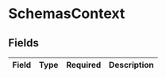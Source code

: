 # SchemasContext


## Fields

| Field       | Type        | Required    | Description |
| ----------- | ----------- | ----------- | ----------- |